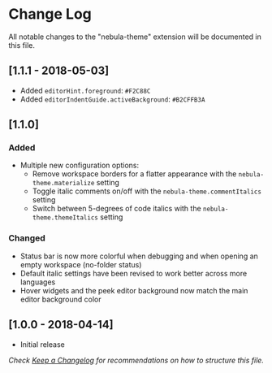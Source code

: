 # Change Log

All notable changes to the "nebula-theme" extension will be documented in this file.

## [1.1.1 - 2018-05-03]

- Added `editorHint.foreground`: `#F2C88C`
- Added `editorIndentGuide.activeBackground`: `#B2CFFB3A`

## [1.1.0]

### Added

- Multiple new configuration options:
  - Remove workspace borders for a flatter appearance with the `nebula-theme.materialize` setting
  - Toggle italic comments on/off with the `nebula-theme.commentItalics` setting
  - Switch between 5-degrees of code italics with the `nebula-theme.themeItalics` setting

### Changed

- Status bar is now more colorful when debugging and when opening an empty workspace (no-folder status)
- Default italic settings have been revised to work better across more languages
- Hover widgets and the peek editor background now match the main editor background color

## [1.0.0 - 2018-04-14]

- Initial release

_Check [Keep a Changelog](http://keepachangelog.com/) for recommendations on how to structure this file._
